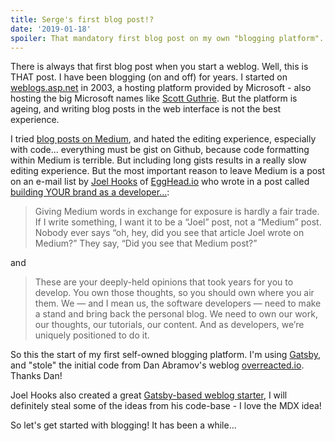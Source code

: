 ```yaml
---
title: Serge's first blog post!?
date: '2019-01-18'
spoiler: That mandatory first blog post on my own "blogging platform". After blogging for years on http://weblogs.asp.net/soever and some endeavors with the Medium blogging platform.
---
```


There is always that first blog post when you start a weblog. Well, this is THAT post.
I have been blogging (on and off) for years. I started on [weblogs.asp.net](http://weblogs.asp.net/soever) in 2003, a hosting platform provided by Microsoft - also hosting the big Microsoft names like [Scott Guthrie](https://weblogs.asp.net/scottgu). But the platform is ageing, and writing blog posts in the web interface is not the best experience.

I tried [blog posts on Medium](https://medium.com/@svdoever), and hated the editing experience, especially with code... everything must be gist on Github, because code formatting within Medium is terrible. But including long gists results in a really slow editing experience. But the most important reason to leave Medium is a post on an e-mail list by [Joel Hooks](http://joelhooks.com) of [EggHead.io](https://egghead.io/) who wrote in a post called [building YOUR brand as a developer...](https://www.getdrip.com/deliveries/fseddnphjsr6souec1vf?__s=dx85yvypxe528hsunssi):

> Giving Medium words in exchange for exposure is hardly a fair trade.
> If I write something, I want it to be a “Joel” post, not a “Medium” post.
> Nobody ever says “oh, hey, did you see that article Joel wrote on Medium?” They say, “Did you see that Medium post?”

and 

> These are your deeply-held opinions that took years for you to develop.
> You own those thoughts, so you should own where you air them.
> We — and I mean us, the software developers — need to make a stand and bring back the personal blog.
> We need to own our work, our thoughts, our tutorials, our content.
> And as developers, we’re uniquely positioned to do it.

So this the start of my first self-owned blogging platform. I'm using [Gatsby](https://www.gatsbyjs.org), and "stole" the initial code from Dan Abramov's weblog [overreacted.io](https://overreacted.io). Thanks Dan!

Joel Hooks also created a great [Gatsby-based weblog starter](https://github.com/eggheadio/gatsby-starter-egghead-blog),  I will definitely steal some of the ideas from his code-base - I love the MDX idea!

So let's get started with blogging! It has been a while...